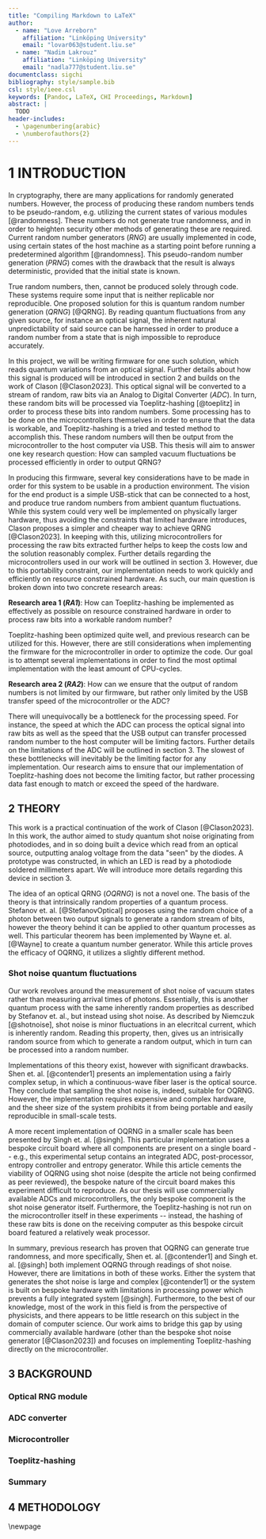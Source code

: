 ```yaml
---
title: "Compiling Markdown to LaTeX"
author:
  - name: "Love Arreborn"
    affiliation: "Linköping University"
    email: "lovar063@student.liu.se"
  - name: "Nadim Lakrouz"
    affiliation: "Linköping University"
    email: "nadla777@student.liu.se"
documentclass: sigchi
bibliography: style/sample.bib
csl: style/ieee.csl
keywords: [Pandoc, LaTeX, CHI Proceedings, Markdown]
abstract: |
  TODO
header-includes:
  - \pagenumbering{arabic}
  - \numberofauthors{2}
---
```


# 1 INTRODUCTION

In cryptography, there are many applications for randomly generated numbers.
However, the process of producing these random numbers tends to be
pseudo-random, e.g. utilizing the current states of various modules
[@randomness]. These numbers do not generate true randomness, and in order to
heighten security other methods of generating these are required. Current random
number generators (_RNG_) are usually implemented in code, using certain states
of the host machine as a starting point before running a predetermined algorithm
[@randomness]. This pseudo-random number generation (_PRNG_) comes with the
drawback that the result is always deterministic, provided that the initial
state is known.

True random numbers, then, cannot be produced solely through code. These systems
require some input that is neither replicable nor reproducible. One proposed
solution for this is quantum random number generation (_QRNG_) [@QRNG]. By
reading quantum fluctuations from any given source, for instance an optical
signal, the inherent natural unpredictability of said source can be harnessed in
order to produce a random number from a state that is nigh impossible to
reproduce accurately.

In this project, we will be writing firmware for one such solution, which reads
quantum variations from an optical signal. Further details about how this signal
is produced will be introduced in section 2 and builds on the work of Clason
[@Clason2023]. This optical signal will be converted to a stream of random, raw
bits via an Analog to Digital Converter (_ADC_). In turn, these random bits will
be processed via Toeplitz-hashing [@toeplitz] in order to process these bits
into random numbers. Some processing has to be done on the microcontrollers
themselves in order to ensure that the data is workable, and Toeplitz-hashing is
a tried and tested method to accomplish this. These random numbers will then be
output from the microcontroller to the host computer via USB. This thesis will
aim to answer one key research question: How can sampled vacuum fluctuations be
processed efficiently in order to output QRNG?

In producing this firmware, several key considerations have to be made in order
for this system to be usable in a production environment. The vision for the end
product is a simple USB-stick that can be connected to a host, and produce true
random numbers from ambient quantum fluctuations. While this system could very
well be implemented on physically larger hardware, thus avoiding the constraints
that limited hardware introduces, Clason proposes a simpler and cheaper way to
achieve QRNG [@Clason2023]. In keeping with this, utilizing microcontrollers for
processing the raw bits extracted further helps to keep the costs low and the
solution reasonably complex. Further details regarding the microcontrollers used
in our work will be outlined in section 3. However, due to this portability
constraint, our implementation needs to work quickly and efficiently on resource
constrained hardware. As such, our main question is broken down into two
concrete research areas:

**Research area 1 (_RA1_)**: How can Toeplitz-hashing be implemented as
effectively as possible on resource constrained hardware in order to process raw
bits into a workable random number?

Toeplitz-hashing been optimized quite well, and previous research can be
utilized for this. However, there are still considerations when implementing the
firmware for the microcontroller in order to optimize the code. Our goal is to
attempt several implementations in order to find the most optimal implementation
with the least amount of CPU-cycles.

**Research area 2 (_RA2_)**: How can we ensure that the output of random numbers
is not limited by our firmware, but rather only limited by the USB transfer
speed of the microcontroller or the ADC?

There will unequivocally be a bottleneck for the processing speed. For instance,
the speed at which the ADC can process the optical signal into raw bits as well
as the speed that the USB output can transfer processed random number to the
host computer will be limiting factors. Further details on the limitations of
the ADC will be outlined in section 3. The slowest of these bottlenecks will
inevitably be the limiting factor for any implementation. Our research aims to
ensure that our implementation of Toeplitz-hashing does not become the limiting
factor, but rather processing data fast enough to match or exceed the speed of
the hardware.

## 2 THEORY

This work is a practical continuation of the work of Clason [@Clason2023]. In
this work, the author aimed to study quantum shot noise originating from
photodiodes, and in so doing built a device which read from an optical source,
outputting analog voltage from the data "seen" by the diodes. A prototype was
constructed, in which an LED is read by a photodiode soldered millimeters apart.
We will introduce more details regarding this device in section 3.

The idea of an optical QRNG (_OQRNG_) is not a novel one. The basis of the
theory is that intrinsically random properties of a quantum process. Stefanov
et. al. [@StefanovOptical] proposes using the random choice of a photon between
two output signals to generate a random stream of bits, however the theory
behind it can be applied to other quantum processes as well. This particular
theorem has been implemented by Wayne et. al. [@Wayne] to create a quantum
number generator. While this article proves the efficacy of OQRNG, it utilizes a
slightly different method.

### Shot noise quantum fluctuations

Our work revolves around the measurement of shot noise of vacuum states rather
than measuring arrival times of photons. Essentially, this is another quantum
process with the same inherently random properties as described by Stefanov et.
al., but instead using shot noise. As described by Niemczuk [@shotnoise], shot
noise is minor fluctuations in an elecritcal current, which is inherently
random. Reading this property, then, gives us an intrisically random source from
which to generate a random output, which in turn can be processed into a random
number.

Implementations of this theory exist, however with significant drawbacks. Shen
et. al. [@contender1] presents an implementation using a fairly complex setup,
in which a continuous-wave fiber laser is the optical source. They conclude that
sampling the shot noise is, indeed, suitable for OQRNG. However, the
implementation requires expensive and complex hardware, and the sheer size of
the system prohibits it from being portable and easily reproducible in
small-scale tests.

A more recent implementation of OQRNG in a smaller scale has been presented by
Singh et. al. [@singh]. This particular implementation uses a bespoke circuit
board where all components are present on a single board -- e.g., this
experimental setup contains an integrated ADC, post-processor, entropy
controller and entropy generator. While this article cements the viability of
OQRNG using shot noise (despite the article not being confirmed as peer
reviewed), the bespoke nature of the circuit board makes this experiment
difficult to reproduce. As our thesis will use commercially available ADCs and
microcontrollers, the only bespoke component is the shot noise generator itself.
Furthermore, the Toeplitz-hashing is not run on the microcontroller itself in
these experiments -- instead, the hashing of these raw bits is done on the
receiving computer as this bespoke circuit board featured a relatively weak
processor.

In summary, previous research has proven that OQRNG can generate true
randomness, and more specifically, Shen et. al. [@contender1] and Singh et. al.
[@singh] both implement OQRNG through readings of shot noise. However, there are
limitations in both of these works. Either the system that generates the shot
noise is large and complex [@contender1] or the system is built on bespoke
hardware with limitations in processing power which prevents a fully integrated
system [@singh]. Furthermore, to the best of our knowledge, most of the work in
this field is from the perspective of physicists, and there appears to be little
research on this subject in the domain of computer science. Our work aims to
bridge this gap by using commercially available hardware (other than the bespoke
shot noise generator [@Clason2023]) and focuses on implementing Toeplitz-hashing
directly on the microcontroller.

## 3 BACKGROUND

### Optical RNG module

### ADC converter

### Microcontroller

### Toeplitz-hashing

### Summary

## 4 METHODOLOGY

\newpage

